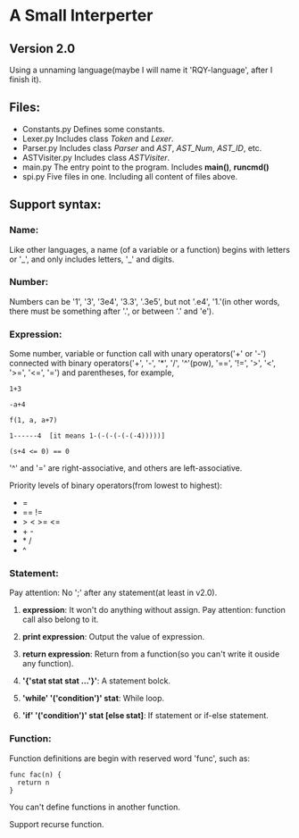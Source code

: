 # A Small Interperter

## Version 2.0

Using a unnaming language(maybe I will name it 'RQY-language', after I finish it).

## Files:

* Constants.py Defines some constants.
* Lexer.py Includes class *Token* and *Lexer*.
* Parser.py Includes class *Parser* and *AST*, *AST_Num*, *AST_ID*, etc.
* ASTVisiter.py Includes class *ASTVisiter*.
* main.py The entry point to the program. Includes **main()**, **runcmd()**
* spi.py Five files in one. Including all content of files above.

## Support syntax:

### Name:

Like other languages, a name (of a variable or a function) begins with letters or '\_', and only includes letters, '\_' and digits.

### Number:

Numbers can be '1', '3', '3e4', '3.3', '.3e5', but not '.e4', '1.'(in other words, there must be something after '.', or between '.' and 'e').

### Expression:

Some number, variable or function call with unary operators('+' or '-') connected with binary operators('+', '-', '\*', '/', '^'(pow), '==', '!=', '>', '<', '>=', '<=', '=') and parentheses, for example,

    1+3

    -a+4

    f(1, a, a+7)

    1------4  [it means 1-(-(-(-(-(-4)))))]

    (s+4 <= 0) == 0

'^' and '=' are right-associative, and others are left-associative.

Priority levels of binary operators(from lowest to highest):

* =
* == !=
* \> \< \>= \<=
* \+ \-
* \* /
* ^

### Statement:

Pay attention: No ';' after any statement(at least in v2.0).

1. **expression**: It won't do anything without assign. Pay attention: function call also belong to it.

2. **print expression**: Output the value of expression.

3. **return expression**: Return from a function(so you can't write it ouside any function).

4. **'{'stat stat stat ...'}'**: A statement bolck.

5. **'while' '('condition')' stat**:  While loop.

6. **'if' '('condition')' stat [else stat]**: If statement or if-else statement.

### Function:

Function definitions are begin with reserved word 'func', such as:

    func fac(n) {
      return n
    }

You can't define functions in another function.

Support recurse function.
